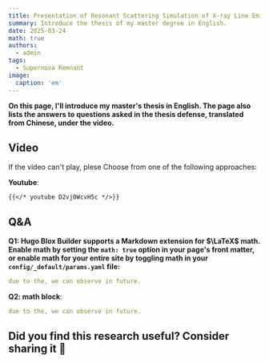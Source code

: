 ```yaml
---
title: Presentation of Resonant Scattering Simulation of X-ray Line Emission in Supernova Remnants
summary: Introduce the thesis of my master degree in English.
date: 2025-03-24
math: true
authors:
  - admin
tags:
  - Supernova Remnant
image:
  caption: 'em'
---
```


**On this page, I'll introduce my master's thesis in English. The page also lists the answers to questions asked in the thesis defense, translated from Chinese, under the video.**

## Video

If the video can't play, plese Choose from one of the following approaches:

**Youtube**:

    {{</* youtube D2vj0WcvH5c */>}}

## Q\&A

**Q1: Hugo Blox Builder supports a Markdown extension for $\LaTeX$ math. Enable math by setting the `math: true` option in your page's front matter, or enable math for your entire site by toggling math in your `config/_default/params.yaml` file:**

```yaml
due to the, we can observe in future.
```


**Q2: math block**:
```yaml
due to the, we can observe in future.
```


## Did you find this research useful? Consider sharing it 🙌
